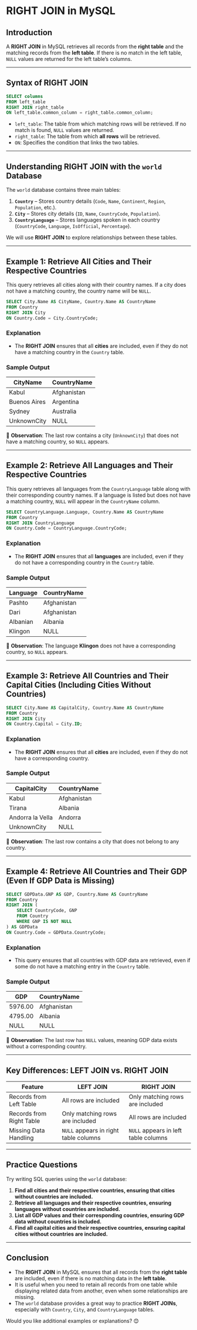 # **RIGHT JOIN in MySQL**  

## **Introduction**  
A **RIGHT JOIN** in MySQL retrieves all records from the **right table** and the matching records from the **left table**. If there is no match in the left table, `NULL` values are returned for the left table’s columns.

---

## **Syntax of RIGHT JOIN**  
```sql
SELECT columns
FROM left_table
RIGHT JOIN right_table
ON left_table.common_column = right_table.common_column;
```
- `left_table`: The table from which matching rows will be retrieved. If no match is found, `NULL` values are returned.  
- `right_table`: The table from which **all rows** will be retrieved.  
- `ON`: Specifies the condition that links the two tables.  

---

## **Understanding RIGHT JOIN with the `world` Database**  
The `world` database contains three main tables:  
1. **`Country`** – Stores country details (`Code`, `Name`, `Continent`, `Region`, `Population`, etc.).  
2. **`City`** – Stores city details (`ID`, `Name`, `CountryCode`, `Population`).  
3. **`CountryLanguage`** – Stores languages spoken in each country (`CountryCode`, `Language`, `IsOfficial`, `Percentage`).  

We will use **RIGHT JOIN** to explore relationships between these tables.  

---

## **Example 1: Retrieve All Cities and Their Respective Countries**  
This query retrieves all cities along with their country names. If a city does not have a matching country, the country name will be `NULL`.  

```sql
SELECT City.Name AS CityName, Country.Name AS CountryName
FROM Country
RIGHT JOIN City
ON Country.Code = City.CountryCode;
```

### **Explanation**
- The **RIGHT JOIN** ensures that all **cities** are included, even if they do not have a matching country in the `Country` table.  

### **Sample Output**
| CityName      | CountryName  |
|--------------|-------------|
| Kabul        | Afghanistan |
| Buenos Aires | Argentina   |
| Sydney       | Australia   |
| UnknownCity  | NULL        |

🔹 **Observation**: The last row contains a city (`UnknownCity`) that does not have a matching country, so `NULL` appears.

---

## **Example 2: Retrieve All Languages and Their Respective Countries**  
This query retrieves all languages from the `CountryLanguage` table along with their corresponding country names. If a language is listed but does not have a matching country, `NULL` will appear in the `CountryName` column.  

```sql
SELECT CountryLanguage.Language, Country.Name AS CountryName
FROM Country
RIGHT JOIN CountryLanguage
ON Country.Code = CountryLanguage.CountryCode;
```

### **Explanation**  
- The **RIGHT JOIN** ensures that all **languages** are included, even if they do not have a corresponding country in the `Country` table.  

### **Sample Output**
| Language  | CountryName  |
|-----------|-------------|
| Pashto    | Afghanistan |
| Dari      | Afghanistan |
| Albanian  | Albania     |
| Klingon   | NULL        |

🔹 **Observation**: The language **Klingon** does not have a corresponding country, so `NULL` appears.

---

## **Example 3: Retrieve All Countries and Their Capital Cities (Including Cities Without Countries)**  
```sql
SELECT City.Name AS CapitalCity, Country.Name AS CountryName
FROM Country
RIGHT JOIN City
ON Country.Capital = City.ID;
```

### **Explanation**  
- The **RIGHT JOIN** ensures that all **cities** are included, even if they do not have a corresponding country.  

### **Sample Output**
| CapitalCity         | CountryName  |
|--------------------|-------------|
| Kabul             | Afghanistan |
| Tirana           | Albania     |
| Andorra la Vella | Andorra     |
| UnknownCity      | NULL        |

🔹 **Observation**: The last row contains a city that does not belong to any country.

---

## **Example 4: Retrieve All Countries and Their GDP (Even If GDP Data is Missing)**  
```sql
SELECT GDPData.GNP AS GDP, Country.Name AS CountryName
FROM Country
RIGHT JOIN (
    SELECT CountryCode, GNP
    FROM Country
    WHERE GNP IS NOT NULL
) AS GDPData
ON Country.Code = GDPData.CountryCode;
```

### **Explanation**  
- This query ensures that all countries with GDP data are retrieved, even if some do not have a matching entry in the `Country` table.  

### **Sample Output**
| GDP       | CountryName  |
|-----------|-------------|
| 5976.00   | Afghanistan |
| 4795.00   | Albania     |
| NULL      | NULL        |

🔹 **Observation**: The last row has `NULL` values, meaning GDP data exists without a corresponding country.

---

## **Key Differences: LEFT JOIN vs. RIGHT JOIN**
| Feature         | LEFT JOIN                         | RIGHT JOIN                          |
|----------------|----------------------------------|----------------------------------|
| Records from Left Table | All rows are included | Only matching rows are included |
| Records from Right Table | Only matching rows are included | All rows are included |
| Missing Data Handling | `NULL` appears in right table columns | `NULL` appears in left table columns |

---

## **Practice Questions**  
Try writing SQL queries using the `world` database:  

1. **Find all cities and their respective countries, ensuring that cities without countries are included.**  
2. **Retrieve all languages and their respective countries, ensuring languages without countries are included.**  
3. **List all GDP values and their corresponding countries, ensuring GDP data without countries is included.**  
4. **Find all capital cities and their respective countries, ensuring capital cities without countries are included.**  

---

## **Conclusion**  
- The **RIGHT JOIN** in MySQL ensures that all records from the **right table** are included, even if there is no matching data in the **left table**.  
- It is useful when you need to retain all records from one table while displaying related data from another, even when some relationships are missing.  
- The `world` database provides a great way to practice **RIGHT JOINs**, especially with `Country`, `City`, and `CountryLanguage` tables.  

Would you like additional examples or explanations? 😊
